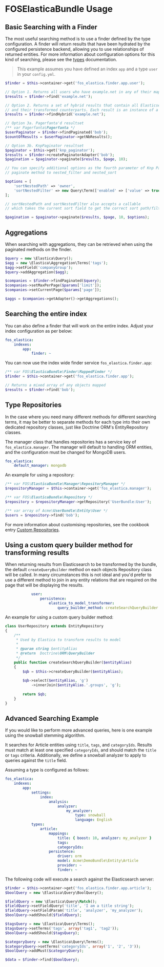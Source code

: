FOSElasticaBundle Usage
=======================

Basic Searching with a Finder
-----------------------------

The most useful searching method is to use a finder defined by the type configuration.
A finder will return results that have been hydrated by the configured persistence backend,
allowing you to use relationships of returned entities. For more information about
configuration options for this kind of searching, please see the [types](types.md)
documentation.

> This example assumes you have defined an index `app` and a type `user` in your `config.yml`.

```php
$finder = $this->container->get('fos_elastica.finder.app.user');

// Option 1. Returns all users who have example.net in any of their mapped fields
$results = $finder->find('example.net');

// Option 2. Returns a set of hybrid results that contain all Elasticsearch results
// and their transformed counterparts. Each result is an instance of a HybridResult
$results = $finder->findHybrid('example.net');

// Option 3a. Pagerfanta'd resultset
/** var Pagerfanta\Pagerfanta */
$userPaginator = $finder->findPaginated('bob');
$countOfResults = $userPaginator->getNbResults();

// Option 3b. KnpPaginator resultset
$paginator = $this->get('knp_paginator');
$results = $finder->createPaginatorAdapter('bob');
$pagination = $paginator->paginate($results, $page, 10);

// You can specify additional options as the fourth parameter of Knp Paginator
// paginate method to nested_filter and nested_sort

$options = [
    'sortNestedPath' => 'owner',
    'sortNestedFilter' => new Query\Term(['enabled' => ['value' => true]]),
];

// sortNestedPath and sortNestedFilter also accepts a callable
// which takes the current sort field to get the correct sort path/filter

$pagination = $paginator->paginate($results, $page, 10, $options);
```

Aggregations
-----------------

When searching with aggregations, they can be retrieved when using the paginated
methods on the finder.

```php
$query = new \Elastica\Query();
$agg = new \Elastica\Aggregation\Terms('tags');
$agg->setField('companyGroup');
$query->addAggregation($agg);

$companies = $finder->findPaginated($query);
$companies->setMaxPerPage($params['limit']);
$companies->setCurrentPage($params['page']);

$aggs = $companies->getAdapter()->getAggregations();
```

Searching the entire index
--------------------------

You can also define a finder that will work on the entire index. Adjust your index
configuration as per below:

```yaml
fos_elastica:
    indexes:
        app:
            finder: ~
```

You can now use the index wide finder service `fos_elastica.finder.app`:

```php
/** var FOS\ElasticaBundle\Finder\MappedFinder */
$finder = $this->container->get('fos_elastica.finder.app');

// Returns a mixed array of any objects mapped
$results = $finder->find('bob');
```

Type Repositories
-----------------

In the case where you need many different methods for different searching terms, it
may be better to separate methods for each type into their own dedicated repository
classes, just like Doctrine ORM's EntityRepository classes.

The manager class that handles repositories has a service key of `fos_elastica.manager`.
The manager will default to handling ORM entities, and the configuration must be changed
for MongoDB users.

```yaml
fos_elastica:
    default_manager: mongodb
```

An example for using a repository:

```php
/** var FOS\ElasticaBundle\Manager\RepositoryManager */
$repositoryManager = $this->container->get('fos_elastica.manager');

/** var FOS\ElasticaBundle\Repository */
$repository = $repositoryManager->getRepository('UserBundle:User');

/** var array of Acme\UserBundle\Entity\User */
$users = $repository->find('bob');
```

For more information about customising repositories, see the cookbook entry
[Custom Repositories](cookbook/custom-repositories.md).

Using a custom query builder method for transforming results
------------------------------------------------------------

When returning results from Elasticsearch to be transformed by the bundle, the default
`createQueryBuilder` method on each objects Repository class will be called. In many
circumstances this is not ideal and you'd prefer to use a different method to join in
any entity relations that are required on the page that will be displaying the results.

```yaml
            user:
                persistence:
                    elastica_to_model_transformer:
                        query_builder_method: createSearchQueryBuilder
```

An example for using a custom query builder method:

```php
class UserRepository extends EntityRepository
{
    /**
     * Used by Elastica to transform results to model
     * 
     * @param string $entityAlias
     * @return  Doctrine\ORM\QueryBuilder
     */
    public function createSearchQueryBuilder($entityAlias)
    {
        $qb = $this->createQueryBuilder($entityAlias);
        
        $qb->select($entityAlias, 'g')
            ->innerJoin($entityAlias.'.groups', 'g');
            
        return $qb;
    }
}
```

Advanced Searching Example
--------------------------

If you would like to perform more advanced queries, here is one example using
the snowball stemming algorithm.

It searches for Article entities using `title`, `tags`, and `categoryIds`.
Results must match at least one specified `categoryIds`, and should match the
`title` or `tags` criteria. Additionally, we define a snowball analyzer to
apply to queries against the `title` field.

Assuming a type is configured as follows:

```yaml
fos_elastica:
    indexes:
        app:
            settings:
                index:
                    analysis:
                        analyzer:
                            my_analyzer:
                                type: snowball
                                language: English
            types:
                article:
                    mappings:
                        title: { boost: 10, analyzer: my_analyzer }
                        tags:
                        categoryIds:
                    persistence:
                        driver: orm
                        model: Acme\DemoBundle\Entity\Article
                        provider: ~
                        finder: ~
```

The following code will execute a search against the Elasticsearch server:

```php
$finder = $this->container->get('fos_elastica.finder.app.article');
$boolQuery = new \Elastica\Query\BoolQuery();

$fieldQuery = new \Elastica\Query\Match();
$fieldQuery->setFieldQuery('title', 'I am a title string');
$fieldQuery->setFieldParam('title', 'analyzer', 'my_analyzer');
$boolQuery->addShould($fieldQuery);

$tagsQuery = new \Elastica\Query\Terms();
$tagsQuery->setTerms('tags', array('tag1', 'tag2'));
$boolQuery->addShould($tagsQuery);

$categoryQuery = new \Elastica\Query\Terms();
$categoryQuery->setTerms('categoryIds', array('1', '2', '3'));
$boolQuery->addMust($categoryQuery);

$data = $finder->find($boolQuery);
```
